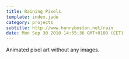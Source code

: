 ```yaml
---
title: Raining Pixels
template: index.jade
category: projects
subtitle: http://www.henryboston.net/rain
date: Mon Sep 30 2010 14:55:36 GMT+0100 (CET)
---
```

Animated pixel art without any images.
